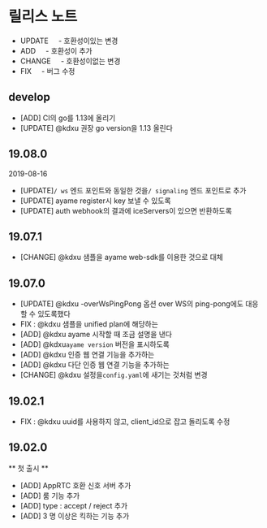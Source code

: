 # 릴리스 노트

- UPDATE
    - 호환성이있는 변경
- ADD
    - 호환성이 추가
- CHANGE
    - 호환성이없는 변경
- FIX
    - 버그 수정


## develop

- [ADD] CI의 go를 1.13에 올리기
- [UPDATE] @kdxu 권장 go version을 1.13 올린다

## 19.08.0

2019-08-16

- [UPDATE]`/ ws` 엔드 포인트와 동일한 것을`/ signaling` 엔드 포인트로 추가
- [UPDATE] ayame register시 key 보낼 수 있도록
- [UPDATE] auth webhook의 결과에 iceServers이 있으면 반환하도록

## 19.07.1
- [CHANGE] @kdxu 샘플을 ayame web-sdk를 이용한 것으로 대체

## 19.07.0

- [UPDATE] @kdxu -overWsPingPong 옵션 over WS의 ping-pong에도 대응할 수 있도록했다
- FIX : @kdxu 샘플을 unified plan에 해당하는
- [ADD] @kdxu ayame 시작할 때 조금 설명을 낸다
- [ADD] @kdxu`ayame version` 버전을 표시하도록
- [ADD] @kdxu 인증 웹 연결 기능을 추가하는
- [ADD] @kdxu 다단 인증 웹 연결 기능을 추가하는
- [CHANGE] @kdxu 설정을`config.yaml`에 새기는 것처럼 변경


## 19.02.1

- FIX : @kdxu uuid를 사용하지 않고, client_id으로 잡고 돌리도록 수정

## 19.02.0

** 첫 출시 **

- [ADD] AppRTC 호환 신호 서버 추가
- [ADD] 룸 기능 추가
- [ADD] type : accept / reject 추가
- [ADD] 3 명 이상은 킥하는 기능 추가